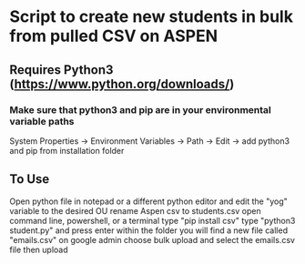 # Script to create new students in bulk from pulled CSV on ASPEN

## Requires Python3 (https://www.python.org/downloads/)

### Make sure that python3 and pip are in your environmental variable paths

System Properties -> Environment Variables -> Path -> Edit -> add python3 and pip from installation folder

## To Use

Open python file in notepad or a different python editor and edit the "yog" variable to the desired OU
rename Aspen csv to students.csv
open command line, powershell, or a terminal
type "pip install csv"
type "python3 student.py" and press enter
within the folder you will find a new file called "emails.csv"
on google admin choose bulk upload and select the emails.csv file then upload
